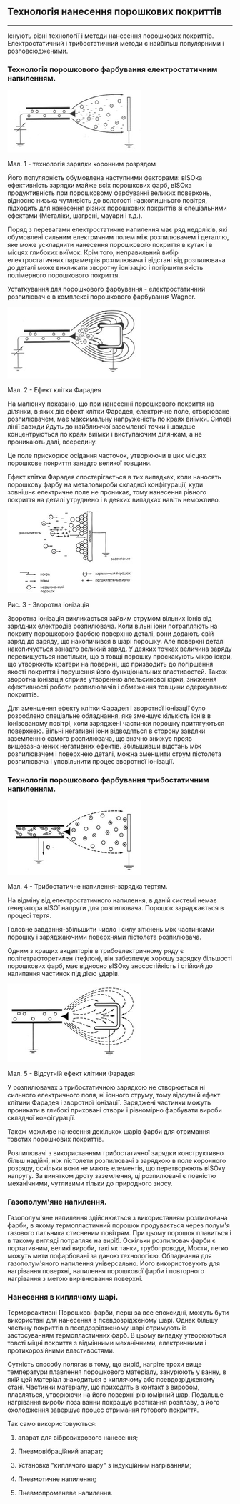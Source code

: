 ## Технологія нанесення порошкових покриттів

---

Існують різні технології і методи нанесення порошкових покриттів. Електростатичний і трибостатичний методи є найбільш популярними і розповсюдженими.

### Технологія порошкового фарбування електростатичним напиленням.

![](Aspose.Words.63807720-412a-498c-af0d-4311d60fdb06.002.png)

Мал. 1 - технологія зарядки коронним розрядом

Його популярність обумовлена наступними факторами: вISOка ефективність зарядки майже всіх порошкових фарб, вISOка продуктивність при порошковому фарбуванні великих поверхонь, відносно низька чутливість до вологості навколишнього повітря, підходить для нанесення різних порошкових покриттів зі спеціальними ефектами (Металіки, шагрені, мауари і т.д.).

Поряд з перевагами електростатичне напилення має ряд недоліків, які обумовлені сильним електричним полем між розпилювачем і деталлю, яке може ускладнити нанесення порошкового покриття в кутах і в місцях глибоких виїмок. Крім того, неправильний вибір електростатичних параметрів розпилювача і відстані від розпилювача до деталі може викликати зворотну іонізацію і погіршити якість полімерного порошкового покриття.

Устаткування для порошкового фарбування - електростатичний розпилювач є в комплексі порошкового фарбування Wagner.

![](Aspose.Words.63807720-412a-498c-af0d-4311d60fdb06.003.png)

Мал. 2 - Ефект клітки Фарадея

На малюнку показано, що при нанесенні порошкового покриття на ділянки, в яких діє ефект клітки Фарадея, електричне поле, створюване розпилювачем, має максимальну напруженість по краях виїмки. Силові лінії завжди йдуть до найближчої заземленої точки і швидше концентруються по краях виїмки і виступаючим ділянкам, а не проникають далі, всередину.

 Це поле прискорює осідання часточок, утворюючи в цих місцях порошкове покриття занадто великої товщини.

Ефект клітки Фарадея спостерігається в тих випадках, коли наносять порошкову фарбу на металовироби складної конфігурації, куди зовнішнє електричне поле не проникає, тому нанесення рівного покриття на деталі утруднено і в деяких випадках навіть неможливо.

![](Aspose.Words.63807720-412a-498c-af0d-4311d60fdb06.004.png)

Рис. 3 - Зворотна іонізація

Зворотна іонізація викликається зайвим струмом вільних іонів від зарядних електродів розпилювача. Коли вільні іони потрапляють на покриту порошковою фарбою поверхню деталі, вони додають свій заряд до заряду, що накопичився в шарі порошку. Але поверхні деталі накопичується занадто великий заряд. У деяких точках величина заряду перевищується настільки, що в товщі порошку проскакують мікро іскри, що утворюють кратери на поверхні, що призводить до погіршення якості покриття і порушення його функціональних властивостей. Також зворотна іонізація сприяє утворенню апельсинової кірки, зниження ефективності роботи розпилювачів і обмеження товщини одержуваних покриттів.

Для зменшення ефекту клітки Фарадея і зворотної іонізації було розроблено спеціальне обладнання, яке зменшує кількість іонів в іонізованому повітрі, коли заряджені частинки порошку притягуються поверхнею. Вільні негативні іони відводяться в сторону завдяки заземленню самого розпилювача, що значно знижує прояв вищезазначених негативних ефектів. Збільшивши відстань між розпилювачем і поверхнею деталі, можна зменшити струм пістолета розпилювача і уповільнити процес зворотної іонізації.

### Технологія порошкового фарбування трибостатичним напиленням.

![](Aspose.Words.63807720-412a-498c-af0d-4311d60fdb06.005.png)

Мал. 4 - Трибостатичне напилення-зарядка тертям.

На відміну від електростатичного напилення, в даній системі немає генератора вISOї напруги для розпилювача. Порошок заряджається в процесі тертя.

Головне завдання-збільшити число і силу зіткнень між частинками порошку і заряджаючими поверхнями пістолета розпилювача.

Одним з кращих акцепторів в трибоелектричному ряду є політетрафторетилен (тефлон), він забезпечує хорошу зарядку більшості порошкових фарб, має відносно вISOку зносостійкість і стійкий до налипання частинок під дією ударів.

![](Aspose.Words.63807720-412a-498c-af0d-4311d60fdb06.006.png)

Мал. 5 - Відсутній ефект клітини Фарадея

У розпилювачах з трибостатичною зарядкою не створюється ні сильного електричного поля, ні іонного струму, тому відсутній ефект клітини Фарадея і зворотної іонізації. Заряджені частинки можуть проникати в глибокі приховані отвори і рівномірно фарбувати вироби складної конфігурації.

Також можливе нанесення декількох шарів фарби для отримання товстих порошкових покриттів.

Розпилювачі з використанням трибостатичної зарядки конструктивно більш надійні, ніж пістолети розпилювачі з зарядкою в поле коронного розряду, оскільки вони не мають елементів, що перетворюють вISOку напругу. За винятком дроту заземлення, ці розпилювачі є повністю механічними, чутливими тільки до природного зносу.

### Газополум'яне напилення.

Газополум'яне напилення здійснюється з використанням розпилювача фарби, в якому термопластичний порошок продувається через полум'я газового пальника стисненим повітрям. При цьому порошок плавиться і в такому вигляді потрапляє на виріб. Оскільки розпилювач фарби є портативним, великі вироби, такі як танки, трубопроводи, Мости, легко можуть мити пофарбовані за даною технологією. Обладнання для газополум'яного напилення універсально. Його використовують для нагрівання поверхні, напилення порошкової фарби і повторного нагрівання з метою вирівнювання поверхні.

### Нанесення в киплячому шарі.

Термореактивні Порошкові фарби, перш за все епоксидні, можуть бути використані для нанесення в псевдозрідженому шарі. Однак більшу частину покриттів в псевдозрідженому шарі отримують із застосуванням термопластичних фарб. В цьому випадку утворюються товсті міцні покриття з відмінними механічними, електричними і протикорозійними властивостями.

Сутність способу полягає в тому, що виріб, нагріте трохи вище температури плавлення порошкового матеріалу, занурюють у ванну, в якій цей матеріал знаходиться в киплячому або псевдозрідженому стані. Частинки матеріалу, що приходять в контакт з виробом, плавляться, утворюючи на його поверхні рівномірний шар. Подальше нагрівання вироби поза ванни покращує розтікання розплаву, а його охолодження завершує процес отримання готового покриття.

Так само використовуються:

1) апарат для вібровихрового нанесення;

2) Пневмовібраційний апарат;

3) Установка "киплячого шару" з індукційним нагріванням;

4) Пневмотичне напилення;

5) Пневмопроменеве напилення.
